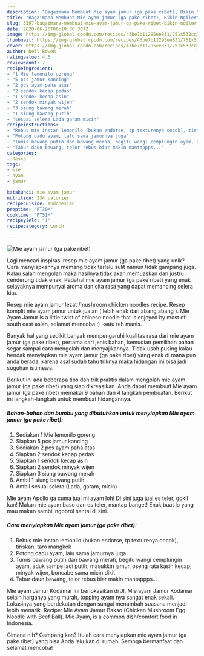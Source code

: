 ```yaml
---
description: "Bagaimana Membuat Mie ayam jamur (ga pake ribet), Bikin Ngiler"
title: "Bagaimana Membuat Mie ayam jamur (ga pake ribet), Bikin Ngiler"
slug: 3597-bagaimana-membuat-mie-ayam-jamur-ga-pake-ribet-bikin-ngiler
date: 2020-06-25T06:10:30.307Z
image: https://img-global.cpcdn.com/recipes/43be7b11295ee831/751x532cq70/mie-ayam-jamur-ga-pake-ribet-foto-resep-utama.jpg
thumbnail: https://img-global.cpcdn.com/recipes/43be7b11295ee831/751x532cq70/mie-ayam-jamur-ga-pake-ribet-foto-resep-utama.jpg
cover: https://img-global.cpcdn.com/recipes/43be7b11295ee831/751x532cq70/mie-ayam-jamur-ga-pake-ribet-foto-resep-utama.jpg
author: Nell Bowen
ratingvalue: 4.6
reviewcount: 7
recipeingredient:
- "1 Mie lemonilo goreng"
- "5 pcs jamur kancing"
- "2 pcs ayam paha atas"
- "2 sendok kecap pedas"
- "1 sendok kecap asin"
- "2 sendok minyak wijen"
- "3 siung bawang merah"
- "1 siung bawang putih"
- "sesuai selera Lada garam micin"
recipeinstructions:
- "Rebus mie instan lemonilo (bukan endorse, tp texturenya cocok), tiriskan, taro mangkok"
- "Potong dadu ayam, lalu sama jamurnya juga"
- "Tumis bawang putih dan bawang merah, begitu wangi cemplungin ayam, aduk sampe jadi putih, masukkin jamur. oseng rata kasih kecap, minyak wijen, boncabe sama micin dikit"
- "Tabur daun bawang, telor rebus biar makin mantappps..."
categories:
- Resep
tags:
- mie
- ayam
- jamur

katakunci: mie ayam jamur 
nutrition: 234 calories
recipecuisine: Indonesian
preptime: "PT30M"
cooktime: "PT51M"
recipeyield: "1"
recipecategory: Lunch

---
```



![Mie ayam jamur (ga pake ribet)](https://img-global.cpcdn.com/recipes/43be7b11295ee831/751x532cq70/mie-ayam-jamur-ga-pake-ribet-foto-resep-utama.jpg)

Lagi mencari inspirasi resep mie ayam jamur (ga pake ribet) yang unik? Cara menyiapkannya memang tidak terlalu sulit namun tidak gampang juga. Kalau salah mengolah maka hasilnya tidak akan memuaskan dan justru cenderung tidak enak. Padahal mie ayam jamur (ga pake ribet) yang enak selayaknya mempunyai aroma dan cita rasa yang dapat memancing selera kita.

Resep mie ayam jamur lezat /mushroom chicken noodles recipe. Resep komplit mie ayam jamur untuk jualan ( lebih enak dari abang abang ). Mie Ayam Jamur is a little twist of chinese noodle that is enjoyed by most of south east asian, selamat mencoba :) -satu teh manis.

Banyak hal yang sedikit banyak mempengaruhi kualitas rasa dari mie ayam jamur (ga pake ribet), pertama dari jenis bahan, kemudian pemilihan bahan segar sampai cara mengolah dan menyajikannya. Tidak usah pusing kalau hendak menyiapkan mie ayam jamur (ga pake ribet) yang enak di mana pun anda berada, karena asal sudah tahu triknya maka hidangan ini bisa jadi suguhan istimewa.


Berikut ini ada beberapa tips dan trik praktis dalam mengolah mie ayam jamur (ga pake ribet) yang siap dikreasikan. Anda dapat membuat Mie ayam jamur (ga pake ribet) memakai 9 bahan dan 4 langkah pembuatan. Berikut ini langkah-langkah untuk membuat hidangannya.

<!--inarticleads1-->

##### Bahan-bahan dan bumbu yang dibutuhkan untuk menyiapkan Mie ayam jamur (ga pake ribet):

1. Sediakan 1 Mie lemonilo goreng
1. Siapkan 5 pcs jamur kancing
1. Sediakan 2 pcs ayam paha atas
1. Siapkan 2 sendok kecap pedas
1. Siapkan 1 sendok kecap asin
1. Siapkan 2 sendok minyak wijen
1. Siapkan 3 siung bawang merah
1. Ambil 1 siung bawang putih
1. Ambil sesuai selera (Lada, garam, micin)


Mie ayam Apollo ga cuma jual mi ayam loh! Di sini juga jual es teler, gokil kan! Makan mie ayam baso dan es teler, mantap banget! Enak buat lo yang mau makan sambil ngobrol santai di sini. 

<!--inarticleads2-->

##### Cara menyiapkan Mie ayam jamur (ga pake ribet):

1. Rebus mie instan lemonilo (bukan endorse, tp texturenya cocok), tiriskan, taro mangkok
1. Potong dadu ayam, lalu sama jamurnya juga
1. Tumis bawang putih dan bawang merah, begitu wangi cemplungin ayam, aduk sampe jadi putih, masukkin jamur. oseng rata kasih kecap, minyak wijen, boncabe sama micin dikit
1. Tabur daun bawang, telor rebus biar makin mantappps...


Mie ayam Jamur Kodamar ini berlokasikan di Jl. Mie ayam Jamur Kodamar selain harganya yang murah, topping ayam nya sangat enak sekali. Lokasinya yang berdekatan dengan sungai menambah suasana menjadi lebih menarik. Recipe: Mie Ayam Jamur Bakso (Chicken Mushroom Egg Noodle with Beef Ball). Mie Ayam, is a common dish/comfort food in Indonesia. 

Gimana nih? Gampang kan? Itulah cara menyiapkan mie ayam jamur (ga pake ribet) yang bisa Anda lakukan di rumah. Semoga bermanfaat dan selamat mencoba!
